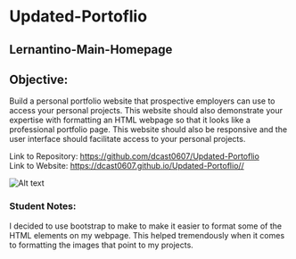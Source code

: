 # Updated-Portoflio 

## Lernantino-Main-Homepage

## Objective:
Build a personal portfolio website that prospective employers can use to access your personal projects. This website should also demonstrate your expertise with formatting an HTML webpage so that it looks like a professional portfolio page. This website should also be responsive and the user interface should facilitate access to your personal projects.

Link to Repository: https://github.com/dcast0607/Updated-Portoflio </br>
Link to Website: https://dcast0607.github.io/Updated-Portoflio// </br>

![Alt text](./assets/images/portfolioPage.gif?raw=true "Professional Website Recording") </br>


### Student Notes: 
I decided to use bootstrap to make to make it easier to format some of the HTML elements on my webpage. This helped tremendously when it comes to formatting the images that point to my projects.

